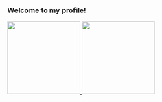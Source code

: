 ### Welcome to my profile!

<div>
  <a href="https://github.com/muraroboy">
  <img height="170em" src="https://github-readme-stats.vercel.app/api?username=muraroboy&show_icons=true&theme=dark&include_all_commits=true&count_private=true"/>
  <img height="170em" src="https://github-readme-stats.vercel.app/api/top-langs/?username=muraroboy&layout=compact&langs_count=7&theme=dark"/>
</div>
